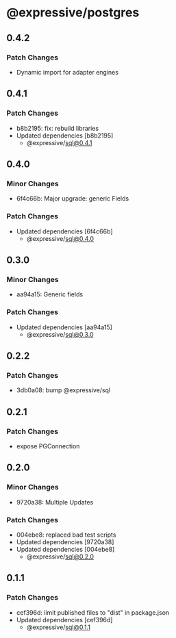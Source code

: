 # @expressive/postgres

## 0.4.2

### Patch Changes

- Dynamic import for adapter engines

## 0.4.1

### Patch Changes

- b8b2195: fix: rebuild libraries
- Updated dependencies [b8b2195]
  - @expressive/sql@0.4.1

## 0.4.0

### Minor Changes

- 6f4c66b: Major upgrade: generic Fields

### Patch Changes

- Updated dependencies [6f4c66b]
  - @expressive/sql@0.4.0

## 0.3.0

### Minor Changes

- aa94a15: Generic fields

### Patch Changes

- Updated dependencies [aa94a15]
  - @expressive/sql@0.3.0

## 0.2.2

### Patch Changes

- 3db0a08: bump @expressive/sql

## 0.2.1

### Patch Changes

- expose PGConnection

## 0.2.0

### Minor Changes

- 9720a38: Multiple Updates

### Patch Changes

- 004ebe8: replaced bad test scripts
- Updated dependencies [9720a38]
- Updated dependencies [004ebe8]
  - @expressive/sql@0.2.0

## 0.1.1

### Patch Changes

- cef396d: limit published files to "dist" in package.json
- Updated dependencies [cef396d]
  - @expressive/sql@0.1.1
